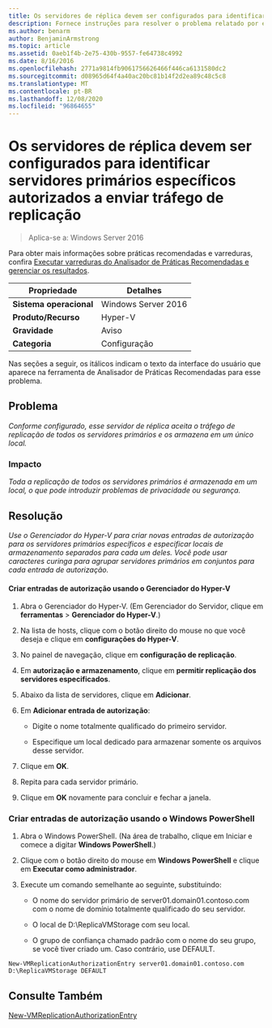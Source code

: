 ```yaml
---
title: Os servidores de réplica devem ser configurados para identificar servidores primários específicos autorizados a enviar tráfego de replicação
description: Fornece instruções para resolver o problema relatado por essa regra de Analisador de Práticas Recomendadas.
ms.author: benarm
author: BenjaminArmstrong
ms.topic: article
ms.assetid: 0aeb1f4b-2e75-430b-9557-fe64738c4992
ms.date: 8/16/2016
ms.openlocfilehash: 2771a9814fb9061756626466f446ca6131580dc2
ms.sourcegitcommit: d08965d64f4a40ac20bc81b14f2d2ea89c48c5c8
ms.translationtype: MT
ms.contentlocale: pt-BR
ms.lasthandoff: 12/08/2020
ms.locfileid: "96864655"
---
```

# <a name="replica-servers-should-be-configured-to-identify-specific-primary-servers-authorized-to-send-replication-traffic"></a>Os servidores de réplica devem ser configurados para identificar servidores primários específicos autorizados a enviar tráfego de replicação

>Aplica-se a: Windows Server 2016

Para obter mais informações sobre práticas recomendadas e varreduras, confira [Executar varreduras do Analisador de Práticas Recomendadas e gerenciar os resultados](https://go.microsoft.com/fwlink/p/?LinkID=223177).

|Propriedade|Detalhes|
|-|-|
|**Sistema operacional**|Windows Server 2016|
|**Produto/Recurso**|Hyper-V|
|**Gravidade**|Aviso|
|**Categoria**|Configuração|

Nas seções a seguir, os itálicos indicam o texto da interface do usuário que aparece na ferramenta de Analisador de Práticas Recomendadas para esse problema.

## <a name="issue"></a>Problema
*Conforme configurado, esse servidor de réplica aceita o tráfego de replicação de todos os servidores primários e os armazena em um único local.*

### <a name="impact"></a>Impacto
*Toda a replicação de todos os servidores primários é armazenada em um local, o que pode introduzir problemas de privacidade ou segurança.*

## <a name="resolution"></a>Resolução
*Use o Gerenciador do Hyper-V para criar novas entradas de autorização para os servidores primários específicos e especificar locais de armazenamento separados para cada um deles. Você pode usar caracteres curinga para agrupar servidores primários em conjuntos para cada entrada de autorização.*

#### <a name="create-authorization-entries-using-hyper-v-manager"></a>Criar entradas de autorização usando o Gerenciador do Hyper-V

1.  Abra o Gerenciador do Hyper-V. (Em Gerenciador do Servidor, clique em **ferramentas**  >  **Gerenciador do Hyper-V**.)

2.  Na lista de hosts, clique com o botão direito do mouse no que você deseja e clique em **configurações do Hyper-V**.

3.  No painel de navegação, clique em **configuração de replicação**.

4.  Em **autorização e armazenamento**, clique em **permitir replicação dos servidores especificados**.

5.  Abaixo da lista de servidores, clique em **Adicionar**.

6.  Em **Adicionar entrada de autorização**:

    -   Digite o nome totalmente qualificado do primeiro servidor.

    -   Especifique um local dedicado para armazenar somente os arquivos desse servidor.

7.  Clique em **OK**.

8.  Repita para cada servidor primário.

9. Clique em **OK** novamente para concluir e fechar a janela.

### <a name="create-authorization-entries-using-windows-powershell"></a>Criar entradas de autorização usando o Windows PowerShell

1.  Abra o Windows PowerShell. (Na área de trabalho, clique em Iniciar e comece a digitar **Windows PowerShell**.)

2.  Clique com o botão direito do mouse em **Windows PowerShell** e clique em **Executar como administrador**.

3.  Execute um comando semelhante ao seguinte, substituindo:

    -   O nome do servidor primário de server01.domain01.contoso.com com o nome de domínio totalmente qualificado do seu servidor.

    -   O local de D:\ReplicaVMStorage com seu local.

    -   O grupo de confiança chamado padrão com o nome do seu grupo, se você tiver criado um. Caso contrário, use DEFAULT.

```
New-VMReplicationAuthorizationEntry server01.domain01.contoso.com D:\ReplicaVMStorage DEFAULT
```

## <a name="see-also"></a>Consulte Também
[New-VMReplicationAuthorizationEntry](/powershell/module/hyper-v/new-vmreplicationauthorizationentry)
